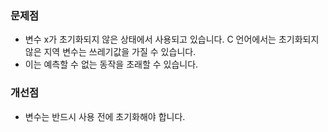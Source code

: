 ### 문제점
- 변수 x가 초기화되지 않은 상태에서 사용되고 있습니다. C 언어에서는 초기화되지 않은 지역 변수는 쓰레기값을 가질 수 있습니다.
- 이는 예측할 수 없는 동작을 초래할 수 있습니다.

### 개선점
- 변수는 반드시 사용 전에 초기화해야 합니다.
